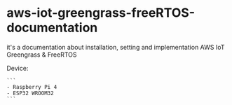 # aws-iot-greengrass-freeRTOS-documentation
it's a documentation about installation, setting and implementation AWS IoT Greengrass &amp; FreeRTOS

Device:

	```
	- Raspberry Pi 4
	- ESP32 WROOM32 
	```